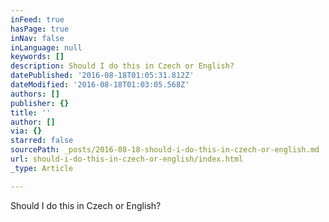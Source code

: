 ```yaml
---
inFeed: true
hasPage: true
inNav: false
inLanguage: null
keywords: []
description: Should I do this in Czech or English?
datePublished: '2016-08-18T01:05:31.812Z'
dateModified: '2016-08-18T01:03:05.568Z'
authors: []
publisher: {}
title: ''
author: []
via: {}
starred: false
sourcePath: _posts/2016-08-18-should-i-do-this-in-czech-or-english.md
url: should-i-do-this-in-czech-or-english/index.html
_type: Article

---
```

Should I do this in Czech or English?